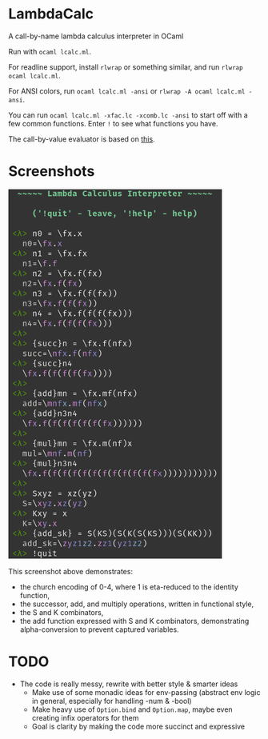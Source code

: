 # LambdaCalc
A call-by-name lambda calculus interpreter in OCaml

Run with `ocaml lcalc.ml`.

For readline support, install `rlwrap` or something similar, and run `rlwrap
ocaml lcalc.ml`.

For ANSI colors, run `ocaml lcalc.ml -ansi` or `rlwrap -A ocaml lcalc.ml
-ansi`.

You can run `ocaml lcalc.ml -xfac.lc -xcomb.lc -ansi` to start off with a few
common functions. Enter `!` to see what functions you have.

The call-by-value evaluator is based on
[this](https://www.cl.cam.ac.uk/~lp15/MLbook/PDF/chapter9.pdf).

# Screenshots

![screenshot](res/scrot.png)

This screenshot above demonstrates:

 * the church encoding of 0-4, where 1 is eta-reduced to the identity function,
 * the successor, add, and multiply operations, written in functional style,
 * the S and K combinators,
 * the add function expressed with S and K combinators, demonstrating
   alpha-conversion to prevent captured variables.

# TODO

 * The code is really messy, rewrite with better style & smarter ideas
   - Make use of some monadic ideas for env-passing (abstract env logic in
     general, especially for handling -num & -bool)
   - Make heavy use of `Option.bind` and `Option.map`, maybe even creating
     infix operators for them
   - Goal is clarity by making the code more succinct and expressive
